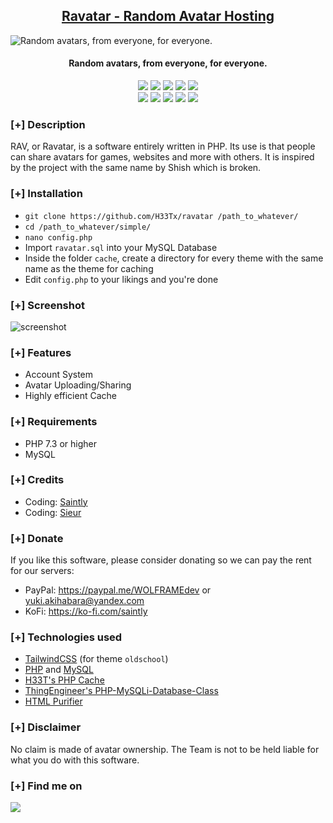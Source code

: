 <h2 align="center"><u>Ravatar - Random Avatar Hosting</u></h2>

![Random avatars, from everyone, for everyone.](http://cdn.h33t.moe/images/repo_banners/rav.png)
<h4 align="center"> Random avatars, from everyone, for everyone. </h4>

<p align="center">
    <img src="https://img.shields.io/github/stars/H33Tx/ravatar?style=for-the-badge&color=orange">
    <img src="https://img.shields.io/github/forks/H33Tx/ravatar?style=for-the-badge&color=purple">
    <img src="https://img.shields.io/github/license/H33Tx/ravatar?style=for-the-badge&color=blue">
    <img src="https://img.shields.io/github/issues/H33Tx/ravatar?style=for-the-badge&color=red">
    <img src="https://img.shields.io/github/contributors/H33Tx/ravatar?style=for-the-badge&color=cyan">
<br>
    <img src="https://img.shields.io/badge/Author-Sieur-magenta?style=flat-square">
    <img src="https://img.shields.io/badge/Open%20Source-Yes-orange?style=flat-square">
    <img src="https://img.shields.io/badge/Maintained-Yes-cyan?style=flat-square">
    <img src="https://img.shields.io/badge/Made%20In-Germany-green?style=flat-square">
    <img src="https://img.shields.io/badge/Written%20In-PHP-blue?style=flat-square">
</p>

### [+] Description
RAV, or Ravatar, is a software entirely written in PHP. Its use is that people can share avatars for games, websites and more with others. It is inspired by the project with the same name by Shish which is broken.

### [+] Installation
 - `git clone https://github.com/H33Tx/ravatar /path_to_whatever/`
 - `cd /path_to_whatever/simple/`
 - `nano config.php`
 - Import `ravatar.sql` into your MySQL Database
 - Inside the folder `cache`, create a directory for every theme with the same name as the theme for caching
 - Edit `config.php` to your likings and you're done

### [+] Screenshot
![screenshot](http://cdn.h33t.moe/images/repo_banners/rav_ss2.jpg)

### [+] Features
 - Account System
 - Avatar Uploading/Sharing
 - Highly efficient Cache

### [+] Requirements
 - PHP 7.3 or higher
 - MySQL

### [+] Credits 
- Coding: <a href="https://github.com/saintly2k">Saintly</a>
- Coding: <a href="https://github.com/s-vhs">Sieur</a>

### [+] Donate 
If you like this software, please consider donating so we can pay the rent for our servers:
- PayPal: https://paypal.me/WOLFRAMEdev or yuki.akihabara@yandex.com
- KoFi: https://ko-fi.com/saintly

### [+] Technologies used
- [TailwindCSS](https://tailwindcss.com) (for theme `oldschool`)
- [PHP](https://php.net) and [MySQL](https://mysql.com)
- [H33T's PHP Cache](https://github.com/H33Tx/PHP-Cache)
- [ThingEngineer's PHP-MySQLi-Database-Class](https://github.com/ThingEngineer/PHP-MySQLi-Database-Class)
- [HTML Purifier](http://htmlpurifier.org)

### [+] Disclaimer 
No claim is made of avatar ownership. The Team is not to be held liable for what you do with this software.

### [+] Find me on 
<a href="mailto:ninefreaks@yandex.com" target="_blank"><img src="https://img.shields.io/badge/Email-ninefreaks@yandex.com-blue?style=for-the-badge&logo=gmail"></a>

